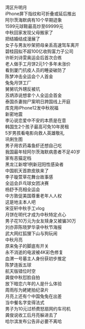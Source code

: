 湾区升明月  
iPhone屏下指纹和可折叠或延后推出  
阿尔茨海默病有10个早期迹象  
1599元球鞋最高炒至69999元  
中秋回家发现父母搬家了  
把结婚结成漫展了  
女子与男友吵架把母亲丢高速驾车离开  
碧桂园拟不超100亿收购富力子公司  
许昕刘诗雯奥运会后首次合练  
老人做手工月饼2元1个多年未涨价  
看到厦门抗疫人员的睡姿破防了  
陈梦冲击全运会个人首金  
兔兔月饼工厂  
舅舅坑外甥反被坑  
苏炳添说想拿个人全运会首金  
泰国杀妻抛尸案明日跨国线上开庭  
库克用iPhone12发中秋祝福  
新密地震  
李沁说恋爱中不安的本质是在意  
韩国生2个孩子最高可免10年房租  
5岁男孩看电影向救人英雄敬礼  
巩俐生图  
男子用农药毒鱼虾还想自己吃  
我国最年轻阿尔茨海默病患者不足40岁  
家有恶猫定档  
黑龙江新增1例新冠阳性感染者  
中国航天首款皮肤来了  
李子璇萱草花舞台故事感  
全运会乒乓球女团决赛  
杨舒予亮相全运会  
中方敦促美国尊重老年人人权  
这是地主本人吧  
宋亚轩中秋手工vlog  
月饼在明代才成为中秋特定点心  
男子花10万元为女友赎身又被骗30万  
刘亦菲陈晓梦华录中秋节海报  
武大网红狐狸下山与狗玩闹  
中秋月亮  
原来兔子的脚底有开关  
永不消逝的电波被4K彩色修复  
血渭一号墓主人身份获初步推定  
陈梦连扳五球  
航天版错位时空  
龚俊中秋怼脸自拍  
放下暗恋六年的人是什么体验  
周雨彤为姥姥拍纪录片  
月亮上还有个中国兔兔在出差  
当中餐名字变得法式  
男子为10元过桥费怒扇网约车司机  
龚俊说收工后月亮躲进去了  
哈尔滨发布公告非必要不离哈  
